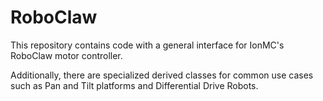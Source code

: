 # RoboClaw
This repository contains code with a general interface for IonMC's RoboClaw motor controller.

Additionally, there are specialized derived classes for common use cases such as Pan and Tilt platforms and Differential Drive Robots.
